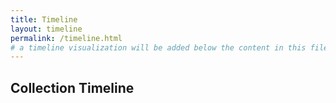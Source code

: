 ```yaml
---
title: Timeline
layout: timeline
permalink: /timeline.html
# a timeline visualization will be added below the content in this file
---
```




## Collection Timeline

